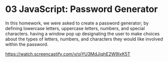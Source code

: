 # 03 JavaScript: Password Generator

In this homework, we were asked to create a password generator; by defining lowercase letters, uppercase letters, numbers, and special characters. having a window pop up designating the user to make choices about the types of letters, numbers, and characters they would like involved within the password.


https://watch.screencastify.com/v/oiYU3MdJjqhE2W9IxK5T


